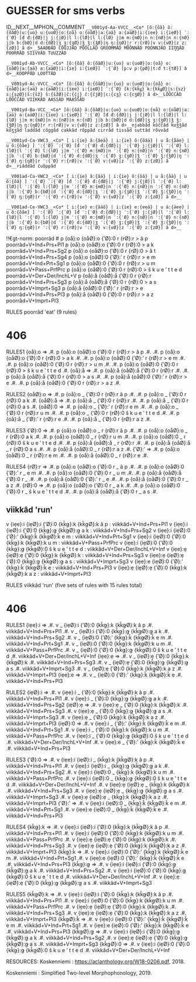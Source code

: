 # GUESSER for sms verbs

ID__NEXT__MPHON__COMMENT
`__V001yd-Aa-VVCC__<Co* [õ:{õâ} õ:{õâØ}|u:{uo} u:{uoØ}|o:{oå} o:{oåØ}|a:{aä} a:{aäØ}|i:{iẹe} i:{iẹØ}] ʹ:{ʹØ} [đ đ:{đØ}|j j:{jØ}|l l:{lØ}|l l:{lØ} j|m m:{mØ}|n n:{nØ}|n n:{nØ} j|b b:{bØ}|d d:{dØ}|ʒ ʒ:{ʒØ}|ǯ ǯ:{ǯØ}|ŋ ŋ:{ŋØ}|r r:{rØ}|v v:{vØ}|z z:{zØ}] â d>__SAAĐĐÂD CÕÕJJÂD PÕÕLLÂD GROOMMÂD MÕÕNNÂD POONNJÂD IIŊŊÂD POORRÂD SIIVVÂD TUUZZÂD`

`__V001yd-Ab-VVCC__<Co* [õ:{õâ} õ:{õâØ}|u:{uo} u:{uoØ}|o:{oå} o:{oåØ}|a:{aä} a:{aäØ}|i:{iẹ} i:{iẹØ}] ʹ:{ʹØ} [p:v p:{pØ}|t:đ t:{tØ}] â d>__KOOPPÂD LOOTTÂD`

`__V001yd-Ac-VVCC__<Co* [õ:{õâ} õ:{õâØ}|u:{uo} u:{uoØ}|o:{oå} o:{oåØ}|a:{aä} a:{aäØ}|i:{iẹe} i:{iẹØ}] ʹ:{ʹØ} [k:{kǩǥ} k:{kǩǥØ}|s:{sz} s:{szØ}|š:{šž} š:{šžØ}|č:{čj} č:{čjØ}|c:{cʒ} c:{cʒØ}] â d>__LÕÕCCÂD LÕÕČČÂD VIIKKÂD AASSÂD MAAŠŠÂD `

`__V001yd-Ba-VCC__<Co* [õ:{õâ} õ:{õâØ}|u:{uo} u:{uoØ}|o:{oå} o:{oåØ}|a:{aä} a:{aäØ}|i:{iẹe} i:{iẹØ}] ʹ:{ʹØ} [đ đ:{đØ}|j j:{jØ}|l l:{lØ}|l l:{lØ} j|m m:{mØ}|n n:{nØ}|n n:{nØ} j|b b:{bØ}|d d:{dØ}|ʒ ʒ:{ʒØ}|ǯ ǯ:{ǯØ}|ŋ ŋ:{ŋØ}|r r:{rØ}|v v:{vØ}|z z:{zØ}] â d>__njabbâd kõččâd koǯǯâd kõʒʒâd laddâd cõggâd cakkâd rõppâd cirrâd tissâd suttâd rõvvâd  `

`__V001yd-Ca-VWC3__<Co* [ i:{ie} â:{âeä} | i:{ie} õ:{õâä} | u å:{åäe} | u õ:{õâe} ] ˈ:{ˈØ} ʹ:{ʹØ} [đ ˈ:{ˈØ} đ:{đØ}|j ˈ:{ˈØ} j:{jØ}|l ˈ:{ˈØ} l:{lØ}|l ˈ:{ˈØ} l:{lØ} j|m ˈ:{ˈØ} m:{mØ}|n ˈ:{ˈØ} n:{nØ}|n ˈ:{ˈØ} n:{nØ} j|b ˈ:{ˈØ} b:{bØ}|d ˈ:{ˈØ} d:{dØ}|ʒ ˈ:{ˈØ} ʒ:{ʒØ}|ǯ ˈ:{ˈØ} ǯ:{ǯØ}|ŋ ˈ:{ˈØ} ŋ:{ŋØ}|r ˈ:{ˈØ} r:{rØ}|v ˈ:{ˈØ} v:{vØ}|z ˈ:{ˈØ} z:{zØ}] â d>__riâddâd čuõppâd`

`__V001ad-Ca-VWC3__<Co* [ i:{ie} â:{âä} | i:{ie} õ:{õâ} | u å:{åä} | u õ:{õâ} ] ˈ:{ˈØ} ʹ:{ʹØ} [đ ˈ:{ˈØ} đ:{đØ}|j ˈ:{ˈØ} j:{jØ}|l ˈ:{ˈØ} l:{lØ}|l ˈ:{ˈØ} l:{lØ} j|m ˈ:{ˈØ} m:{mØ}|n ˈ:{ˈØ} n:{nØ}|n ˈ:{ˈØ} n:{nØ} j|b ˈ:{ˈØ} b:{bØ}|d ˈ:{ˈØ} d:{dØ}|ʒ ˈ:{ˈØ} ʒ:{ʒØ}|ǯ ˈ:{ˈØ} ǯ:{ǯØ}|ŋ ˈ:{ˈØ} ŋ:{ŋØ}|r ˈ:{ˈØ} r:{rØ}|v ˈ:{ˈØ} v:{vØ}|z ˈ:{ˈØ} z:{zØ}] â d>__`

`__V001ad-Ce-VWC3__<Co* [ i:{ie} e:{âäõ} | i:{ie} e:{eẹä} | u ä:{äeẹ} | u õ:{õâe} ] ˈ:{ˈØ} ʹ:{ʹØ} [đ ˈ:{ˈØ} đ:{đØ}|j ˈ:{ˈØ} j:{jØ}|l ˈ:{ˈØ} l:{lØ}|l ˈ:{ˈØ} l:{lØ} j|m ˈ:{ˈØ} m:{mØ}|n ˈ:{ˈØ} n:{nØ}|n ˈ:{ˈØ} n:{nØ} j|b ˈ:{ˈØ} b:{bØ}|d ˈ:{ˈØ} d:{dØ}|ʒ ˈ:{ˈØ} ʒ:{ʒØ}|ǯ ˈ:{ˈØ} ǯ:{ǯØ}|ŋ ˈ:{ˈØ} ŋ:{ŋØ}|r ˈ:{ˈØ} r:{rØ}|v ˈ:{ˈØ} v:{vØ}|z ˈ:{ˈØ} z:{zØ}] â d>__`

!!€gt-norm: poorrâd #
p {oå}:o {oåØ}:o {ʹØ}:0 r {rØ}:r > â p                 poorrâd+V+Ind+Prs+Pl1
p {oå}:o {oåØ}:o {ʹØ}:0 r {rØ}:0 > a k                 poorrâd+V+Ind+Prs+Sg2
p {oå}:o {oåØ}:o {ʹØ}:0 r {rØ}:0 > â t                 poorrâd+V+Ind+Prs+Sg4
p {oå}:o {oåØ}:0 {ʹØ}:ʹ r {rØ}:r > e m                 poorrâd+V+Ind+Prt+Sg1
p {oå}:o {oåØ}:0 {ʹØ}:0 r {rØ}:r > u m                 poorrâd+V+Pass+PrfPrc
p {oå}:o {oåØ}:0 {ʹØ}:0 r {rØ}:0 > š k u e ʹ t t e d   poorrâd+V+Der+Der/InchL+V
p {oå}:å {oåØ}:å {ʹØ}:0 r {rØ}:r                     poorrâd+V+Ind+Prs+Sg3
p {oå}:å {oåØ}:å {ʹØ}:0 r {rØ}:0 > a s                 poorrâd+V+Imprt+Sg3
p {oå}:å {oåØ}:0 {ʹØ}:ʹ r {rØ}:r > e                   poorrâd+V+Ind+Prs+Pl3
p {oå}:å {oåØ}:0 {ʹØ}:0 r {rØ}:r > a z                 poorrâd+V+Imprt+Pl3

RULES poorrâd 'eat' (9 rules)
# 406
RULES1
{oå}:o =>
.#. p {oå}:o {oåØ}:o {ʹØ}:0 r {rØ}:r > â p .#.
.#. p {oå}:o {oåØ}:o {ʹØ}:0 r {rØ}:0 > a k .#.
.#. p {oå}:o {oåØ}:0 {ʹØ}:ʹ r {rØ}:r > e m .#.
.#. p {oå}:o {oåØ}:0 {ʹØ}:0 r {rØ}:r > u m .#.
.#. p {oå}:o {oåØ}:0 {ʹØ}:0 r {rØ}:0 > š k u e ʹ t t e d .#.
{oå}:å =>
.#. p {oå}:å {oåØ}:å {ʹØ}:0 r {rØ}:r .#.
.#. p {oå}:å {oåØ}:å {ʹØ}:0 r {rØ}:0 > a s .#.
.#. p {oå}:å {oåØ}:0 {ʹØ}:ʹ r {rØ}:r > e .#.
.#. p {oå}:å {oåØ}:0 {ʹØ}:0 r {rØ}:r > a z .#.

RULES2
{oåØ}:o =>
.#. p {oå}:o _ {ʹØ}:0 r {rØ}:r â p .#.
.#. p {oå}:o _ {ʹØ}:0 r {rØ}:0 a k .#.
{oåØ}:å =>
.#. p {oå}:å _ {ʹØ}:0 r {rØ}:r .#.
.#. p {oå}:å _ {ʹØ}:0 r {rØ}:0 a s .#.
{oåØ}:0 =>
.#. p {oå}:o _ {ʹØ}:ʹ r {rØ}:r e m .#.
.#. p {oå}:o _ {ʹØ}:0 r {rØ}:r u m .#.
.#. p {oå}:o _ {ʹØ}:0 r {rØ}:0 š k u e ʹ t t e d .#.
.#. p {oå}:å _ {ʹØ}:ʹ r {rØ}:r e .#.
.#. p {oå}:å _ {ʹØ}:0 r {rØ}:r a z .#.

RULES3
{ʹØ}:0 =>
.#. p {oå}:o {oåØ}:o _ r {rØ}:r â p .#.
.#. p {oå}:o {oåØ}:o _ r {rØ}:0 a k .#.
.#. p {oå}:o {oåØ}:0 _ r {rØ}:r u m .#.
.#. p {oå}:o {oåØ}:0 _ r {rØ}:0 š k u e ʹ t t e d .#.
.#. p {oå}:å {oåØ}:å _ r {rØ}:r .#.
.#. p {oå}:å {oåØ}:å _ r {rØ}:0 a s .#.
.#. p {oå}:å {oåØ}:0 _ r {rØ}:r a z .#.
{ʹØ}:ʹ =>
.#. p {oå}:o {oåØ}:0 _ r {rØ}:r e m .#.
.#. p {oå}:å {oåØ}:0 _ r {rØ}:r e .#.

RULES4
{rØ}:r =>
.#. p {oå}:o {oåØ}:o {ʹØ}:0 r _ â p .#.
.#. p {oå}:o {oåØ}:0 {ʹØ}:ʹ r _ e m .#.
.#. p {oå}:o {oåØ}:0 {ʹØ}:0 r _ u m .#.
.#. p {oå}:å {oåØ}:å {ʹØ}:0 r _ .#.
.#. p {oå}:å {oåØ}:0 {ʹØ}:ʹ r _ e .#.
.#. p {oå}:å {oåØ}:0 {ʹØ}:0 r _ a z .#.
{rØ}:0 =>
.#. p {oå}:o {oåØ}:o {ʹØ}:0 r _ a k .#.
.#. p {oå}:o {oåØ}:0 {ʹØ}:0 r _ š k u e ʹ t t e d .#.
.#. p {oå}:å {oåØ}:å {ʹØ}:0 r _ a s .#.

## viikkâd 'run' 

v {iẹe}:i {iẹØ}:i {ʹØ}:0 {kǩǥ}:k {kǩǥØ}:k â p :               viikkâd+V+Ind+Prs+Pl1
v {iẹe}:i {iẹØ}:i {ʹØ}:0 {kǩǥ}:ǥ {kǩǥØ}:ǥ a k :               viikkâd+V+Ind+Prs+Sg2
v {iẹe}:i {iẹØ}:0 {ʹØ}:ʹ {kǩǥ}:ǩ {kǩǥØ}:ǩ e m  :              viikkâd+V+Ind+Prt+Sg1
v {iẹe}:i {iẹØ}:0 {ʹØ}:0 {kǩǥ}:k {kǩǥØ}:k u m :               viikkâd+V+Pass+PrfPrc
v {iẹe}:i {iẹØ}:0 {ʹØ}:0 {kǩǥ}:ǥ {kǩǥØ}:0 š k u e ʹ t t e d : viikkâd+V+Der+Der/InchL+V+Inf
v {iẹe}:ẹ {iẹØ}:ẹ {ʹØ}:0 {kǩǥ}:k {kǩǥØ}:k :                   viikkâd+V+Ind+Prs+Sg3
v {iẹe}:ẹ {iẹØ}:ẹ {ʹØ}:0 {kǩǥ}:ǥ {kǩǥØ}:ǥ a s :               viikkâd+V+Imprt+Sg3
v {iẹe}:e {iẹØ}:0 {ʹØ}:ʹ {kǩǥ}:ǩ {kǩǥØ}:ǩ e   :               viikkâd+V+Ind+Prs+Pl3
v {iẹe}:ẹ {iẹØ}:ẹ {ʹØ}:0 {kǩǥ}:k {kǩǥØ}:k a z :               viikkâd+V+Imprt+Pl3

RULES viikkâd 'run' (five sets of rules with 15 rules total)
# 406
RULES1
{iẹe}:i =>
.#. v _ {iẹØ}:i {ʹØ}:0 {kǩǥ}:k {kǩǥØ}:k â p .#.               viikkâd+V+Ind+Prs+Pl1
.#. v _ {iẹØ}:i {ʹØ}:0 {kǩǥ}:ǥ {kǩǥØ}:ǥ a k .#.               viikkâd+V+Ind+Prs+Sg2
.#. v _ {iẹØ}:0 {ʹØ}:ʹ {kǩǥ}:ǩ {kǩǥØ}:ǩ e m  .#.              viikkâd+V+Ind+Prt+Sg1
.#. v _ {iẹØ}:0 {ʹØ}:0 {kǩǥ}:k {kǩǥØ}:k u m .#.               viikkâd+V+Pass+PrfPrc
.#. v _ {iẹØ}:0 {ʹØ}:0 {kǩǥ}:ǥ {kǩǥØ}:0 š k u e ʹ t t e d .#. viikkâd+V+Der+Der/InchL+V+Inf
{iẹe}:ẹ =>
.#. v _ {iẹØ}:ẹ {ʹØ}:0 {kǩǥ}:k {kǩǥØ}:k .#.                   viikkâd+V+Ind+Prs+Sg3
.#. v _ {iẹØ}:ẹ {ʹØ}:0 {kǩǥ}:ǥ {kǩǥØ}:ǥ a s .#.               viikkâd+V+Imprt+Sg3
.#. v _ {iẹØ}:ẹ {ʹØ}:0 {kǩǥ}:k {kǩǥØ}:k a z .#.               viikkâd+V+Imprt+Pl3
{iẹe}:e =>
.#. v _ {iẹØ}:0 {ʹØ}:ʹ {kǩǥ}:ǩ {kǩǥØ}:ǩ e   .#.               viikkâd+V+Ind+Prs+Pl3

RULES2
{iẹØ}:i =>
.#. v {iẹe}:i _ {ʹØ}:0 {kǩǥ}:k {kǩǥØ}:k â p .#.               viikkâd+V+Ind+Prs+Pl1
.#. v {iẹe}:i _ {ʹØ}:0 {kǩǥ}:ǥ {kǩǥØ}:ǥ a k .#.               viikkâd+V+Ind+Prs+Sg2
{iẹØ}:ẹ =>
.#. v {iẹe}:ẹ _ {ʹØ}:0 {kǩǥ}:k {kǩǥØ}:k .#.                   viikkâd+V+Ind+Prs+Sg3
.#. v {iẹe}:ẹ _ {ʹØ}:0 {kǩǥ}:ǥ {kǩǥØ}:ǥ a s .#.               viikkâd+V+Imprt+Sg3
.#. v {iẹe}:ẹ _ {ʹØ}:0 {kǩǥ}:k {kǩǥØ}:k a z .#.               viikkâd+V+Imprt+Pl3
{iẹØ}:0 =>
.#. v {iẹe}:i _ {ʹØ}:ʹ {kǩǥ}:ǩ {kǩǥØ}:ǩ e m  .#.              viikkâd+V+Ind+Prt+Sg1
.#. v {iẹe}:i _ {ʹØ}:0 {kǩǥ}:k {kǩǥØ}:k u m .#.               viikkâd+V+Pass+PrfPrc
.#. v {iẹe}:i _ {ʹØ}:0 {kǩǥ}:ǥ {kǩǥØ}:0 š k u e ʹ t t e d .#. viikkâd+V+Der+Der/InchL+V+Inf
.#. v {iẹe}:e _ {ʹØ}:ʹ {kǩǥ}:ǩ {kǩǥØ}:ǩ e   .#.               viikkâd+V+Ind+Prs+Pl3

RULES3
{ʹØ}:0 =>
.#. v {iẹe}:i {iẹØ}:i _ {kǩǥ}:k {kǩǥØ}:k â p .#.               viikkâd+V+Ind+Prs+Pl1
.#. v {iẹe}:i {iẹØ}:i _ {kǩǥ}:ǥ {kǩǥØ}:ǥ a k .#.               viikkâd+V+Ind+Prs+Sg2
.#. v {iẹe}:i {iẹØ}:0 _ {kǩǥ}:k {kǩǥØ}:k u m .#.               viikkâd+V+Pass+PrfPrc
.#. v {iẹe}:i {iẹØ}:0 _ {kǩǥ}:ǥ {kǩǥØ}:0 š k u e ʹ t t e d .#. viikkâd+V+Der+Der/InchL+V+Inf
.#. v {iẹe}:ẹ {iẹØ}:ẹ _ {kǩǥ}:k {kǩǥØ}:k .#.                   viikkâd+V+Ind+Prs+Sg3
.#. v {iẹe}:ẹ {iẹØ}:ẹ _ {kǩǥ}:ǥ {kǩǥØ}:ǥ a s .#.               viikkâd+V+Imprt+Sg3
.#. v {iẹe}:ẹ {iẹØ}:ẹ _ {kǩǥ}:k {kǩǥØ}:k a z .#.               viikkâd+V+Imprt+Pl3
{ʹØ}:ʹ =>
.#. v {iẹe}:i {iẹØ}:0 _ {kǩǥ}:ǩ {kǩǥØ}:ǩ e m  .#.              viikkâd+V+Ind+Prt+Sg1
.#. v {iẹe}:e {iẹØ}:0 _ {kǩǥ}:ǩ {kǩǥØ}:ǩ e  .#.               viikkâd+V+Ind+Prs+Pl3

RULES4
{kǩǥ}:k =>
.#. v {iẹe}:i {iẹØ}:i {ʹØ}:0 {kǩǥ}:k {kǩǥØ}:k â p .#.               viikkâd+V+Ind+Prs+Pl1
.#. v {iẹe}:i {iẹØ}:0 {ʹØ}:0 {kǩǥ}:k {kǩǥØ}:k u m .#.               viikkâd+V+Pass+PrfPrc
.#. v {iẹe}:ẹ {iẹØ}:ẹ {ʹØ}:0 {kǩǥ}:k {kǩǥØ}:k .#.                   viikkâd+V+Ind+Prs+Sg3
.#. v {iẹe}:ẹ {iẹØ}:ẹ {ʹØ}:0 {kǩǥ}:k {kǩǥØ}:k a z .#.               viikkâd+V+Imprt+Pl3
{kǩǥ}:ǩ =>
.#. v {iẹe}:i {iẹØ}:0 {ʹØ}:ʹ {kǩǥ}:ǩ {kǩǥØ}:ǩ e m  .#.              viikkâd+V+Ind+Prt+Sg1
.#. v {iẹe}:e {iẹØ}:0 {ʹØ}:ʹ {kǩǥ}:ǩ {kǩǥØ}:ǩ e   .#.               viikkâd+V+Ind+Prs+Pl3
{kǩǥ}:ǥ =>
.#. v {iẹe}:i {iẹØ}:i {ʹØ}:0 {kǩǥ}:ǥ {kǩǥØ}:ǥ a k .#.               viikkâd+V+Ind+Prs+Sg2
.#. v {iẹe}:i {iẹØ}:0 {ʹØ}:0 {kǩǥ}:ǥ {kǩǥØ}:0 š k u e ʹ t t e d .#. viikkâd+V+Der+Der/InchL+V+Inf
.#. v {iẹe}:ẹ {iẹØ}:ẹ {ʹØ}:0 {kǩǥ}:ǥ {kǩǥØ}:ǥ a s .#.               viikkâd+V+Imprt+Sg3

RULES5
{kǩǥØ}:k =>
.#. v {iẹe}:i {iẹØ}:i {ʹØ}:0 {kǩǥ}:k {kǩǥØ}:k â p .#.               viikkâd+V+Ind+Prs+Pl1
.#. v {iẹe}:i {iẹØ}:0 {ʹØ}:0 {kǩǥ}:k {kǩǥØ}:k u m .#.               viikkâd+V+Pass+PrfPrc
.#. v {iẹe}:ẹ {iẹØ}:ẹ {ʹØ}:0 {kǩǥ}:k {kǩǥØ}:k .#.                   viikkâd+V+Ind+Prs+Sg3
.#. v {iẹe}:ẹ {iẹØ}:ẹ {ʹØ}:0 {kǩǥ}:k {kǩǥØ}:k a z .#.               viikkâd+V+Imprt+Pl3
{kǩǥØ}:ǩ =>
.#. v {iẹe}:i {iẹØ}:0 {ʹØ}:ʹ {kǩǥ}:ǩ {kǩǥØ}:ǩ e m  .#.              viikkâd+V+Ind+Prt+Sg1
.#. v {iẹe}:e {iẹØ}:0 {ʹØ}:ʹ {kǩǥ}:ǩ {kǩǥØ}:ǩ e   .#.               viikkâd+V+Ind+Prs+Pl3
{kǩǥØ}:ǥ =>
.#. v {iẹe}:i {iẹØ}:i {ʹØ}:0 {kǩǥ}:ǥ {kǩǥØ}:ǥ a k .#.               viikkâd+V+Ind+Prs+Sg2
.#. v {iẹe}:ẹ {iẹØ}:ẹ {ʹØ}:0 {kǩǥ}:ǥ {kǩǥØ}:ǥ a s .#.               viikkâd+V+Imprt+Sg3
{kǩǥØ}:0 =>
.#. v {iẹe}:i {iẹØ}:0 {ʹØ}:0 {kǩǥ}:ǥ {kǩǥØ}:0 š k u e ʹ t t e d .#. viikkâd+V+Der+Der/InchL+V+Inf



RESOURCES:
Koskenniemi : https://aclanthology.org/W18-0206.pdf, 2018.

Koskenniemi : Simplified Two-level Morphophonology, 2019.

